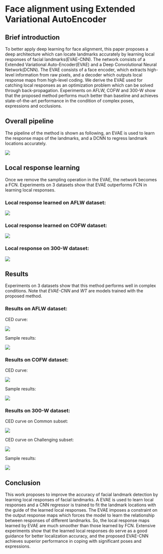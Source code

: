 # Face alignment using Extended Variational AutoEncoder

## Brief introduction

To better apply deep learning for face alignment, this paper proposes a deep architecture which can locate landmarks accurately by learning local responses of facial landmarks(EVAE-CNN). The network consists of a Extended Variational Auto-Encoder(EVAE) and a Deep Convolutional Neural Network(DCNN). The EVAE consists of a face encoder, which extracts high-level information from raw pixels, and a decoder which outputs local response maps from high-level coding. We derive the EVAE used for catching local responses as an optimization problem which can be solved through back-propagation. Experiments on AFLW, COFW and 300-W show that the proposed method performs much better than baseline and achieves state-of-the-art performance in the condition of complex poses, expressions and occlusions.

## Overall pipeline

The pipeline of the method is shown as following, an EVAE is used to learn the response maps of the landmarks, and a DCNN to regress landmark locations accurately.

![](pics/pipeline.png)

## Local response learning

Once we remove the sampling operation in the EVAE, the network becomes a FCN. Experiments on 3 datasets show that EVAE outperforms FCN in learning local responses.

### Local response learned on AFLW dataset:

![](pics/aflw_response.png)

### Local response learned on COFW dataset:

![](pics/cofw_response.png)

### Local response on 300-W dataset:

![](pics/300w_response.png)

## Results

Experiments on 3 datasets show that this method performs well in complex conditions. Note that *EVAE-CNN* and *WT* are models trained with the proposed method.

### Results on AFLW dataset:

CED curve:

![](pics/AFLW_CED.png)

Sample results:

![](pics/aflw_show.png)

### Results on COFW dataset:

CED curve:

![](pics/COFW_CED.png)

Sample results:

![](pics/cofw_show.png)

### Results on 300-W dataset:

CED curve on Common subset:

![](pics/300W_CED_COMMON.png)

CED curve on Challenging subset:

![](pics/300W_CED_HARD.png)

Sample results:

![](pics/300w_show.png)

## Conclusion

This work proposes to improve the accuracy of facial landmark detection by learning local responses of facial landmarks. A EVAE is used to learn local responses and a CNN regressor is trained to fit the landmark locations with the guide of the learned local responses. The EVAE imposes a constraint on the output response maps which forces the model to learn the relationship between responses of different landmarks. So, the local response maps learned by EVAE are much smoother than those learned by FCN. Extensive experiments show that the learned local responses do serve as a good guidance for better localization accuracy, and the proposed EVAE-CNN achieves superior performance in coping with significant poses and expressions. 
